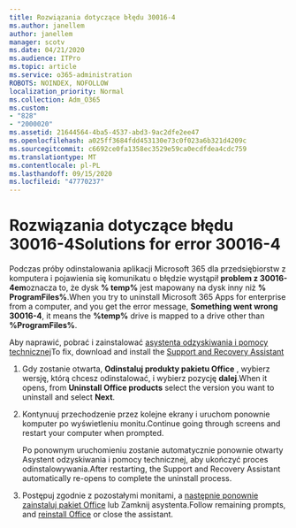 ```yaml
---
title: Rozwiązania dotyczące błędu 30016-4
ms.author: janellem
author: janellem
manager: scotv
ms.date: 04/21/2020
ms.audience: ITPro
ms.topic: article
ms.service: o365-administration
ROBOTS: NOINDEX, NOFOLLOW
localization_priority: Normal
ms.collection: Adm_O365
ms.custom:
- "828"
- "2000020"
ms.assetid: 21644564-4ba5-4537-abd3-9ac2dfe2ee47
ms.openlocfilehash: a025ff3684fdd453130e73c0f023a6b321d4209c
ms.sourcegitcommit: c6692ce0fa1358ec3529e59ca0ecdfdea4cdc759
ms.translationtype: MT
ms.contentlocale: pl-PL
ms.lasthandoff: 09/15/2020
ms.locfileid: "47770237"
---
```

# <a name="solutions-for-error-30016-4"></a><span data-ttu-id="48ad8-102">Rozwiązania dotyczące błędu 30016-4</span><span class="sxs-lookup"><span data-stu-id="48ad8-102">Solutions for error 30016-4</span></span>

<span data-ttu-id="48ad8-103">Podczas próby odinstalowania aplikacji Microsoft 365 dla przedsiębiorstw z komputera i pojawienia się komunikatu o błędzie wystąpił **problem z 30016-4em**oznacza to, że dysk **% temp%** jest mapowany na dysk inny niż **% ProgramFiles%**.</span><span class="sxs-lookup"><span data-stu-id="48ad8-103">When you try to uninstall Microsoft 365 Apps for enterprise from a computer, and you get the error message, **Something went wrong 30016-4**, it means the **%temp%** drive is mapped to a drive other than **%ProgramFiles%**.</span></span>
  
<span data-ttu-id="48ad8-104">Aby naprawić, pobrać i zainstalować [asystenta odzyskiwania i pomocy technicznej](https://aka.ms/SARA-OfficeUninstall-Alchemy)</span><span class="sxs-lookup"><span data-stu-id="48ad8-104">To fix, download and install the [Support and Recovery Assistant](https://aka.ms/SARA-OfficeUninstall-Alchemy)</span></span>
  
1. <span data-ttu-id="48ad8-105">Gdy zostanie otwarta, **Odinstaluj produkty pakietu Office** , wybierz wersję, którą chcesz odinstalować, i wybierz pozycję **dalej**.</span><span class="sxs-lookup"><span data-stu-id="48ad8-105">When it opens, from **Uninstall Office products** select the version you want to uninstall and select **Next**.</span></span>

2. <span data-ttu-id="48ad8-106">Kontynuuj przechodzenie przez kolejne ekrany i uruchom ponownie komputer po wyświetleniu monitu.</span><span class="sxs-lookup"><span data-stu-id="48ad8-106">Continue going through screens and restart your computer when prompted.</span></span>

    <span data-ttu-id="48ad8-107">Po ponownym uruchomieniu zostanie automatycznie ponownie otwarty Asystent odzyskiwania i pomocy technicznej, aby ukończyć proces odinstalowywania.</span><span class="sxs-lookup"><span data-stu-id="48ad8-107">After restarting, the Support and Recovery Assistant automatically re-opens to complete the uninstall process.</span></span>

3. <span data-ttu-id="48ad8-108">Postępuj zgodnie z pozostałymi monitami, a [następnie ponownie zainstaluj pakiet Office](https://portal.office.com/OLS/MySoftware.aspx) lub Zamknij asystenta.</span><span class="sxs-lookup"><span data-stu-id="48ad8-108">Follow remaining prompts, and [reinstall Office](https://portal.office.com/OLS/MySoftware.aspx) or close the assistant.</span></span>
